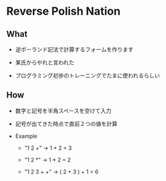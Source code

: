 # Reverse Polish Nation

## What

* 逆ポーランド記法で計算するフォームを作ります

* 某氏からやれと言われた

* プログラミング初歩のトレーニングでたまに使われるらしい

## How

* 数字と記号を半角スペースを空けて入力

* 記号が出てきた時点で直前２つの値を計算

* Example

  - "1 2 +"  ->  1 + 2 = 3

  - "1 2 \*"  ->  1 * 2 = 2

  - "1 2 3 + +"  ->  ( 2 + 3 ) + 1 = 6
